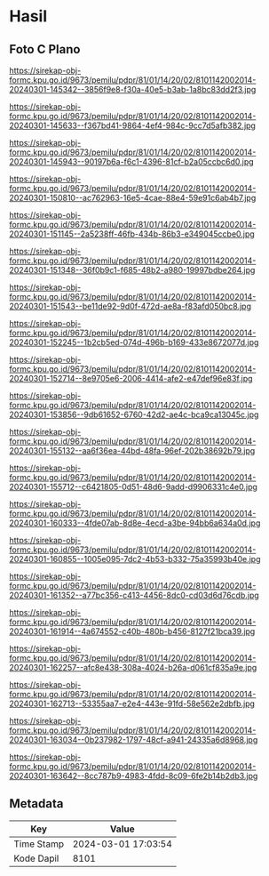 # Hasil

## Foto C Plano

https://sirekap-obj-formc.kpu.go.id/9673/pemilu/pdpr/81/01/14/20/02/8101142002014-20240301-145342--3856f9e8-f30a-40e5-b3ab-1a8bc83dd2f3.jpg

https://sirekap-obj-formc.kpu.go.id/9673/pemilu/pdpr/81/01/14/20/02/8101142002014-20240301-145633--f367bd41-9864-4ef4-984c-9cc7d5afb382.jpg

https://sirekap-obj-formc.kpu.go.id/9673/pemilu/pdpr/81/01/14/20/02/8101142002014-20240301-145943--90197b6a-f6c1-4396-81cf-b2a05ccbc6d0.jpg

https://sirekap-obj-formc.kpu.go.id/9673/pemilu/pdpr/81/01/14/20/02/8101142002014-20240301-150810--ac762963-16e5-4cae-88e4-59e91c6ab4b7.jpg

https://sirekap-obj-formc.kpu.go.id/9673/pemilu/pdpr/81/01/14/20/02/8101142002014-20240301-151145--2a5238ff-46fb-434b-86b3-e349045ccbe0.jpg

https://sirekap-obj-formc.kpu.go.id/9673/pemilu/pdpr/81/01/14/20/02/8101142002014-20240301-151348--36f0b9c1-f685-48b2-a980-19997bdbe264.jpg

https://sirekap-obj-formc.kpu.go.id/9673/pemilu/pdpr/81/01/14/20/02/8101142002014-20240301-151543--be11de92-9d0f-472d-ae8a-f83afd050bc8.jpg

https://sirekap-obj-formc.kpu.go.id/9673/pemilu/pdpr/81/01/14/20/02/8101142002014-20240301-152245--1b2cb5ed-074d-496b-b169-433e8672077d.jpg

https://sirekap-obj-formc.kpu.go.id/9673/pemilu/pdpr/81/01/14/20/02/8101142002014-20240301-152714--8e9705e6-2006-4414-afe2-e47def96e83f.jpg

https://sirekap-obj-formc.kpu.go.id/9673/pemilu/pdpr/81/01/14/20/02/8101142002014-20240301-153856--9db61652-6760-42d2-ae4c-bca9ca13045c.jpg

https://sirekap-obj-formc.kpu.go.id/9673/pemilu/pdpr/81/01/14/20/02/8101142002014-20240301-155132--aa6f36ea-44bd-48fa-96ef-202b38692b79.jpg

https://sirekap-obj-formc.kpu.go.id/9673/pemilu/pdpr/81/01/14/20/02/8101142002014-20240301-155712--c6421805-0d51-48d6-9add-d9906331c4e0.jpg

https://sirekap-obj-formc.kpu.go.id/9673/pemilu/pdpr/81/01/14/20/02/8101142002014-20240301-160333--4fde07ab-8d8e-4ecd-a3be-94bb6a634a0d.jpg

https://sirekap-obj-formc.kpu.go.id/9673/pemilu/pdpr/81/01/14/20/02/8101142002014-20240301-160855--1005e095-7dc2-4b53-b332-75a35993b40e.jpg

https://sirekap-obj-formc.kpu.go.id/9673/pemilu/pdpr/81/01/14/20/02/8101142002014-20240301-161352--a77bc356-c413-4456-8dc0-cd03d6d76cdb.jpg

https://sirekap-obj-formc.kpu.go.id/9673/pemilu/pdpr/81/01/14/20/02/8101142002014-20240301-161914--4a674552-c40b-480b-b456-8127f21bca39.jpg

https://sirekap-obj-formc.kpu.go.id/9673/pemilu/pdpr/81/01/14/20/02/8101142002014-20240301-162257--afc8e438-308a-4024-b26a-d061cf835a9e.jpg

https://sirekap-obj-formc.kpu.go.id/9673/pemilu/pdpr/81/01/14/20/02/8101142002014-20240301-162713--53355aa7-e2e4-443e-91fd-58e562e2dbfb.jpg

https://sirekap-obj-formc.kpu.go.id/9673/pemilu/pdpr/81/01/14/20/02/8101142002014-20240301-163034--0b237982-1797-48cf-a941-24335a6d8968.jpg

https://sirekap-obj-formc.kpu.go.id/9673/pemilu/pdpr/81/01/14/20/02/8101142002014-20240301-163642--8cc787b9-4983-4fdd-8c09-6fe2b14b2db3.jpg


## Metadata

| Key        | Value               |
| ---------- | ------------------- |
| Time Stamp | 2024-03-01 17:03:54 |
| Kode Dapil | 8101                |



